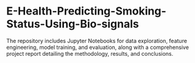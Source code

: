 # E-Health-Predicting-Smoking-Status-Using-Bio-signals
The repository includes Jupyter Notebooks for data exploration, feature engineering, model training, and evaluation, along with a comprehensive project report detailing the methodology, results, and conclusions. 
